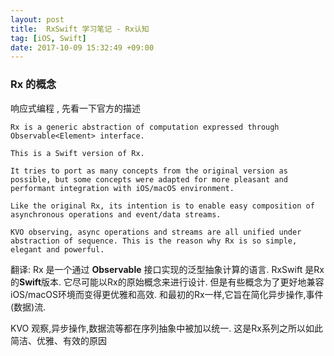 ```yaml
---
layout: post
title:  RxSwift 学习笔记 - Rx认知 
tag: [iOS, Swift]
date: 2017-10-09 15:32:49 +09:00
---
```


### Rx 的概念

响应式编程 , 先看一下官方的描述

```
Rx is a generic abstraction of computation expressed through Observable<Element> interface.

This is a Swift version of Rx.

It tries to port as many concepts from the original version as possible, but some concepts were adapted for more pleasant and performant integration with iOS/macOS environment.

Like the original Rx, its intention is to enable easy composition of asynchronous operations and event/data streams.

KVO observing, async operations and streams are all unified under abstraction of sequence. This is the reason why Rx is so simple, elegant and powerful.
```

翻译: 
Rx 是一个通过 **Observable<Element>** 接口实现的泛型抽象计算的语言.
RxSwift 是Rx的**Swift**版本.
它尽可能以Rx的原始概念来进行设计. 但是有些概念为了更好地兼容iOS/macOS环境而变得更优雅和高效. 
和最初的Rx一样,它旨在简化异步操作,事件(数据)流.

KVO 观察,异步操作,数据流等都在序列抽象中被加以统一. 这是Rx系列之所以如此简洁、优雅、有效的原因







